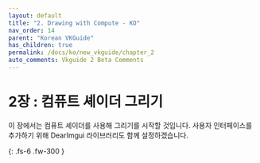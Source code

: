 ```yaml
---
layout: default
title: "2. Drawing with Compute - KO"
nav_order: 14
parent: "Korean VKGuide"
has_children: true
permalink: /docs/ko/new_vkguide/chapter_2
auto_comments: Vkguide 2 Beta Comments
---
```

# 2장 : 컴퓨트 셰이더 그리기

이 장에서는 컴퓨트 셰이더를 사용해 그리기를 시작할 것입니다. 사용자 인터페이스를 추가하기 위해 DearImgui 라이브러리도 함께 설정하겠습니다.

{: .fs-6 .fw-300 }
